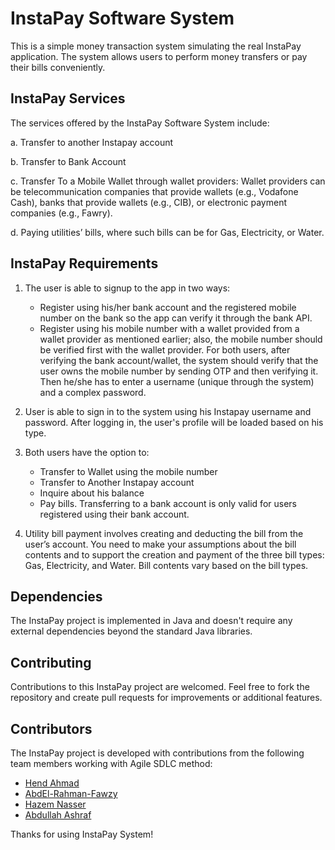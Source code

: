 # InstaPay Software System

This is a simple money transaction system simulating the real InstaPay application. The system allows users to perform money transfers or pay their bills conveniently.

## InstaPay Services

The services offered by the InstaPay Software System include:

a. Transfer to another Instapay account

b. Transfer to Bank Account

c. Transfer To a Mobile Wallet through wallet providers: Wallet providers can be telecommunication companies that provide wallets (e.g., Vodafone Cash), banks that provide wallets (e.g., CIB), or electronic payment companies (e.g., Fawry).

d. Paying utilities’ bills, where such bills can be for Gas, Electricity, or Water.

## InstaPay Requirements

1. The user is able to signup to the app in two ways:
    - Register using his/her bank account and the registered mobile number on the bank so the app can verify it through the bank API.
    - Register using his mobile number with a wallet provided from a wallet provider as mentioned earlier; also, the mobile number should be verified first with the wallet provider.
      For both users, after verifying the bank account/wallet, the system should verify that the user owns the mobile number by sending OTP and then verifying it. Then he/she has to enter a username (unique through the system) and a complex password.

2. User is able to sign in to the system using his Instapay username and password. After logging in, the user's profile will be loaded based on his type.

3. Both users have the option to:
    - Transfer to Wallet using the mobile number
    - Transfer to Another Instapay account
    - Inquire about his balance
    - Pay bills. Transferring to a bank account is only valid for users registered using their bank account.

4. Utility bill payment involves creating and deducting the bill from the user’s account.
   You need to make your assumptions about the bill contents and to support the creation and payment of the three bill types: Gas, Electricity, and Water. Bill contents vary based on the bill types.
## Dependencies

The InstaPay project is implemented in Java and doesn't require any external dependencies beyond the standard Java libraries.

## Contributing

Contributions to this InstaPay project are welcomed. 
Feel free to fork the repository and create pull requests for improvements or additional features.

## Contributors

The InstaPay project is developed with contributions from the following team members working with Agile SDLC method:
- [Hend Ahmad](https://github.com/LifelongLearner-HEND)
- [AbdEl-Rahman-Fawzy](https://github.com/AbdEl-Rahman-Fawzy)
- [Hazem Nasser](https://github.com/hazemnasser1)
- [Abdullah Ashraf](https://github.com/Abdul-Sadek)

Thanks for using InstaPay System!
